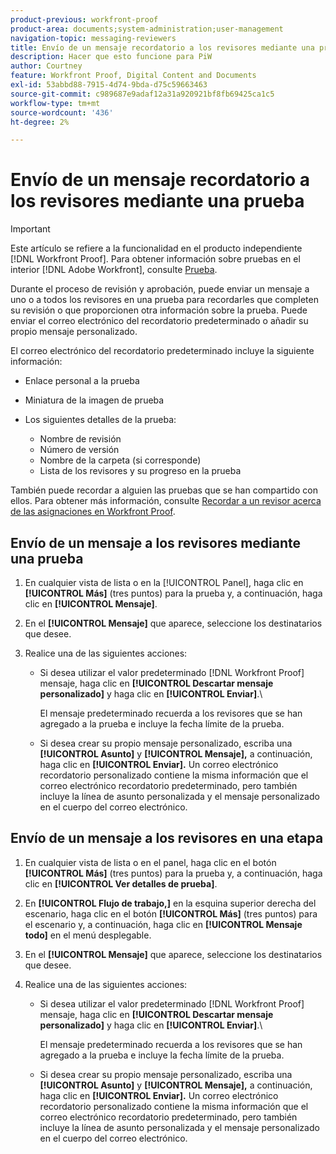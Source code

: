 ```yaml
---
product-previous: workfront-proof
product-area: documents;system-administration;user-management
navigation-topic: messaging-reviewers
title: Envío de un mensaje recordatorio a los revisores mediante una prueba
description: Hacer que esto funcione para PiW
author: Courtney
feature: Workfront Proof, Digital Content and Documents
exl-id: 53abbd88-7915-4d74-9bda-d75c59663463
source-git-commit: c989687e9adaf12a31a920921bf8fb69425ca1c5
workflow-type: tm+mt
source-wordcount: '436'
ht-degree: 2%

---
```


# Envío de un mensaje recordatorio a los revisores mediante una prueba

>[!IMPORTANT]
>
>Este artículo se refiere a la funcionalidad en el producto independiente [!DNL Workfront Proof]. Para obtener información sobre pruebas en el interior [!DNL Adobe Workfront], consulte [Prueba](../../../review-and-approve-work/proofing/proofing.md).

<!--
<p style="color: #000000;" data-mc-conditions="QuicksilverOrClassic.Draft mode">Make this work for PiW</p>
-->

Durante el proceso de revisión y aprobación, puede enviar un mensaje a uno o a todos los revisores en una prueba para recordarles que completen su revisión o que proporcionen otra información sobre la prueba. Puede enviar el correo electrónico del recordatorio predeterminado o añadir su propio mensaje personalizado.

El correo electrónico del recordatorio predeterminado incluye la siguiente información:

* Enlace personal a la prueba
* Miniatura de la imagen de prueba
* Los siguientes detalles de la prueba:

   * Nombre de revisión
   * Número de versión
   * Nombre de la carpeta (si corresponde)
   * Lista de los revisores y su progreso en la prueba

También puede recordar a alguien las pruebas que se han compartido con ellos. Para obtener más información, consulte [Recordar a un revisor acerca de las asignaciones en Workfront Proof](../../../workfront-proof/wp-emailsntfctns/messaging-reviewers/remind-reviewer-assignments-wp.md).

## Envío de un mensaje a los revisores mediante una prueba

1. En cualquier vista de lista o en la [!UICONTROL Panel], haga clic en **[!UICONTROL Más]** (tres puntos) para la prueba y, a continuación, haga clic en **[!UICONTROL Mensaje]**.

1. En el **[!UICONTROL Mensaje]** que aparece, seleccione los destinatarios que desee.
1. Realice una de las siguientes acciones:

   * Si desea utilizar el valor predeterminado [!DNL Workfront Proof] mensaje, haga clic en **[!UICONTROL Descartar mensaje personalizado]** y haga clic en **[!UICONTROL Enviar]**.\

      El mensaje predeterminado recuerda a los revisores que se han agregado a la prueba e incluye la fecha límite de la prueba.

   * Si desea crear su propio mensaje personalizado, escriba una **[!UICONTROL Asunto]** y **[!UICONTROL Mensaje],** a continuación, haga clic en **[!UICONTROL Enviar].**&#x200B; Un correo electrónico recordatorio personalizado contiene la misma información que el correo electrónico recordatorio predeterminado, pero también incluye la línea de asunto personalizada y el mensaje personalizado en el cuerpo del correo electrónico.

## Envío de un mensaje a los revisores en una etapa

1. En cualquier vista de lista o en el panel, haga clic en el botón **[!UICONTROL Más]** (tres puntos) para la prueba y, a continuación, haga clic en **[!UICONTROL Ver detalles de prueba]**.

1. En **[!UICONTROL Flujo de trabajo,]** en la esquina superior derecha del escenario, haga clic en el botón **[!UICONTROL Más]** (tres puntos) para el escenario y, a continuación, haga clic en **[!UICONTROL Mensaje todo]** en el menú desplegable.

1. En el **[!UICONTROL Mensaje]** que aparece, seleccione los destinatarios que desee.
1. Realice una de las siguientes acciones:

   * Si desea utilizar el valor predeterminado [!DNL Workfront Proof] mensaje, haga clic en **[!UICONTROL Descartar mensaje personalizado]** y haga clic en **[!UICONTROL Enviar]**.\

      El mensaje predeterminado recuerda a los revisores que se han agregado a la prueba e incluye la fecha límite de la prueba.

   * Si desea crear su propio mensaje personalizado, escriba una **[!UICONTROL Asunto]** y **[!UICONTROL Mensaje],** a continuación, haga clic en **[!UICONTROL Enviar].**&#x200B; Un correo electrónico recordatorio personalizado contiene la misma información que el correo electrónico recordatorio predeterminado, pero también incluye la línea de asunto personalizada y el mensaje personalizado en el cuerpo del correo electrónico.
